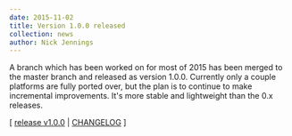 ```yaml
---
date: 2015-11-02
title: Version 1.0.0 released
collection: news
author: Nick Jennings
---
```

A branch which has been worked on for most of 2015 has been merged to the master branch and released as version 1.0.0. Currently only a couple platforms are fully ported over, but the plan is to continue to make incremental improvements. It's more stable and lightweight than the 0.x releases.

[ [release v1.0.0](https://github.com/sockethub/sockethub/releases/tag/v1.0.0) | [CHANGELOG](https://github.com/sockethub/sockethub/blob/v1.0.0/CHANGELOG.md) ]
